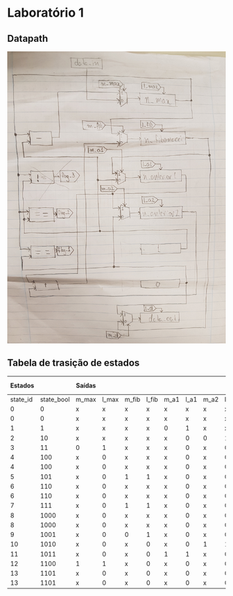 # Laboratório 1

## Datapath

![O datapath](img/datapath.jpg)

## Tabela de trasição de estados

| Estados |  | Saídas |  |  |  |  |  |  |  |  |  |  |  | Entradas |  |  |  |  | Proximo Estado |
|----------|------------|--------|-------|-------|-------|------|------|------|------|-----|-----|----------|-------|----------------|---------------|--------|--------|--------|----------------|
| state_id | state_bool | m_max | l_max | m_fib | l_fib | m_a1 | l_a1 | m_a2 | l_a2 | m_d | l_d | status_o | irq_o | write_enable_i | read_enable_i | flag_1 | flag_2 | flag_3 |  |
| 0 | 0 | x | x | x | x | x | x | x | x | 1 | 1 | 00 | 0 | 0 | x | x | x | x | 0 |
| 0 | 0 | x | x | x | x | x | x | x | x | 1 | 1 | 00 | 0 | 1 | x | x | x | x | 1 |
| 1 | 1 | x | x | x | x | 0 | 1 | x | x | x | 0 | 00 | 0 | x | x | x | x | x | 2 |
| 2 | 10 | x | x | x | x | x | 0 | 0 | 1 | x | 0 | 00 | 0 | x | x | x | x | x | 3 |
| 3 | 11 | 0 | 1 | x | x | x | 0 | x | 0 | x | 0 | 01 | 0 | x | x | x | x | x | 4 |
| 4 | 100 | x | 0 | x | x | x | 0 | x | 0 | x | 0 | 01 | 0 | x | x | 1 | x | x | 5 |
| 4 | 100 | x | 0 | x | x | x | 0 | x | 0 | x | 0 | 01 | 0 | x | x | 0 | x | x | 6 |
| 5 | 101 | x | 0 | 1 | 1 | x | 0 | x | 0 | x | 0 | 01 | 0 | x | x | x | x | x | 13 |
| 6 | 110 | x | 0 | x | x | x | 0 | x | 0 | x | 0 | 01 | 0 | x | x | x | 1 | x | 7 |
| 6 | 110 | x | 0 | x | x | x | 0 | x | 0 | x | 0 | 01 | 0 | x | x | x | 0 | x | 8 |
| 7 | 111 | x | 0 | 1 | 1 | x | 0 | x | 0 | x | 0 | 01 | 0 | x | x | x | x | x | 13 |
| 8 | 1000 | x | 0 | x | x | x | 0 | x | 0 | x | 0 | 01 | 0 | x | x | x | x | 1 | 9 |
| 8 | 1000 | x | 0 | x | x | x | 0 | x | 0 | x | 0 | 01 | 0 | x | x | x | x | 0 | 13 |
| 9 | 1001 | x | 0 | 0 | 1 | x | 0 | x | 0 | x | 0 | 01 | 0 | x | x | x | x | x | 10 |
| 10 | 1010 | x | 0 | x | 0 | x | 0 | 1 | 1 | x | 0 | 01 | 0 | x | x | x | x | x | 11 |
| 11 | 1011 | x | 0 | x | 0 | 1 | 1 | x | 0 | x | 0 | 01 | 0 | x | x | x | x | x | 12 |
| 12 | 1100 | 1 | 1 | x | 0 | x | 0 | x | 0 | x | 0 | 01 | 0 | x | x | x | x | x | 8 |
| 13 | 1101 | x | 0 | x | 0 | x | 0 | x | 0 | 0 | 1 | 10 | 1 | x | 0 | x | x | x | 13 |
| 13 | 1101 | x | 0 | x | 0 | x | 0 | x | 0 | 0 | 1 | 10 | 1 | x | 1 | x | x | x | 0 |